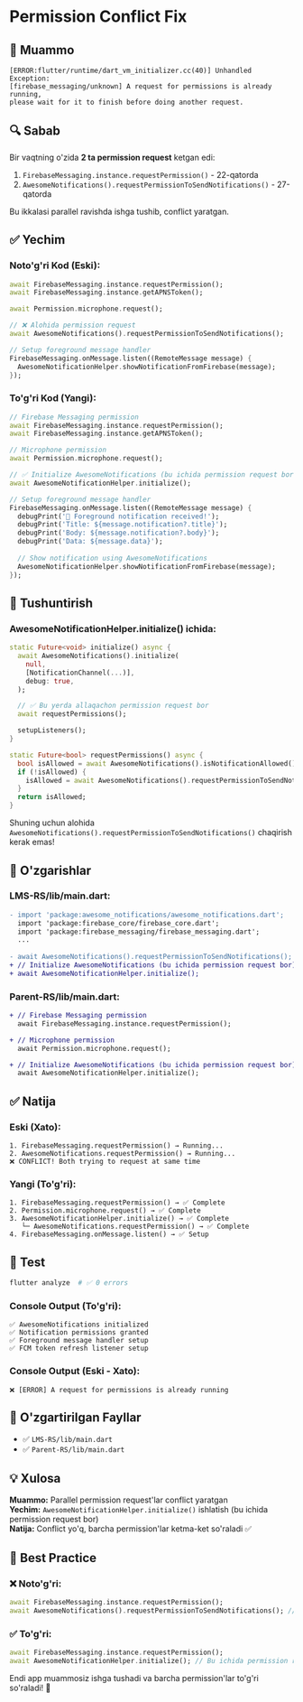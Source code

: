 # Permission Conflict Fix

## 🐛 Muammo
```
[ERROR:flutter/runtime/dart_vm_initializer.cc(40)] Unhandled Exception: 
[firebase_messaging/unknown] A request for permissions is already running, 
please wait for it to finish before doing another request.
```

## 🔍 Sabab
Bir vaqtning o'zida **2 ta permission request** ketgan edi:

1. `FirebaseMessaging.instance.requestPermission()` - 22-qatorda
2. `AwesomeNotifications().requestPermissionToSendNotifications()` - 27-qatorda

Bu ikkalasi parallel ravishda ishga tushib, conflict yaratgan.

## ✅ Yechim

### Noto'g'ri Kod (Eski):
```dart
await FirebaseMessaging.instance.requestPermission();
await FirebaseMessaging.instance.getAPNSToken();

await Permission.microphone.request();

// ❌ Alohida permission request
await AwesomeNotifications().requestPermissionToSendNotifications();

// Setup foreground message handler
FirebaseMessaging.onMessage.listen((RemoteMessage message) {
  AwesomeNotificationHelper.showNotificationFromFirebase(message);
});
```

### To'g'ri Kod (Yangi):
```dart
// Firebase Messaging permission
await FirebaseMessaging.instance.requestPermission();
await FirebaseMessaging.instance.getAPNSToken();

// Microphone permission
await Permission.microphone.request();

// ✅ Initialize AwesomeNotifications (bu ichida permission request bor)
await AwesomeNotificationHelper.initialize();

// Setup foreground message handler
FirebaseMessaging.onMessage.listen((RemoteMessage message) {
  debugPrint('📱 Foreground notification received!');
  debugPrint('Title: ${message.notification?.title}');
  debugPrint('Body: ${message.notification?.body}');
  debugPrint('Data: ${message.data}');
  
  // Show notification using AwesomeNotifications
  AwesomeNotificationHelper.showNotificationFromFirebase(message);
});
```

## 📝 Tushuntirish

### AwesomeNotificationHelper.initialize() ichida:
```dart
static Future<void> initialize() async {
  await AwesomeNotifications().initialize(
    null,
    [NotificationChannel(...)],
    debug: true,
  );

  // ✅ Bu yerda allaqachon permission request bor
  await requestPermissions();

  setupListeners();
}

static Future<bool> requestPermissions() async {
  bool isAllowed = await AwesomeNotifications().isNotificationAllowed();
  if (!isAllowed) {
    isAllowed = await AwesomeNotifications().requestPermissionToSendNotifications();
  }
  return isAllowed;
}
```

Shuning uchun alohida `AwesomeNotifications().requestPermissionToSendNotifications()` chaqirish kerak emas!

## 🔧 O'zgarishlar

### LMS-RS/lib/main.dart:
```diff
- import 'package:awesome_notifications/awesome_notifications.dart';
  import 'package:firebase_core/firebase_core.dart';
  import 'package:firebase_messaging/firebase_messaging.dart';
  ...
  
- await AwesomeNotifications().requestPermissionToSendNotifications();
+ // Initialize AwesomeNotifications (bu ichida permission request bor)
+ await AwesomeNotificationHelper.initialize();
```

### Parent-RS/lib/main.dart:
```diff
+ // Firebase Messaging permission
  await FirebaseMessaging.instance.requestPermission();

+ // Microphone permission
  await Permission.microphone.request();

+ // Initialize AwesomeNotifications (bu ichida permission request bor)
  await AwesomeNotificationHelper.initialize();
```

## ✅ Natija

### Eski (Xato):
```
1. FirebaseMessaging.requestPermission() → Running...
2. AwesomeNotifications.requestPermission() → Running...
❌ CONFLICT! Both trying to request at same time
```

### Yangi (To'g'ri):
```
1. FirebaseMessaging.requestPermission() → ✅ Complete
2. Permission.microphone.request() → ✅ Complete
3. AwesomeNotificationHelper.initialize() → ✅ Complete
   └─ AwesomeNotifications.requestPermission() → ✅ Complete
4. FirebaseMessaging.onMessage.listen() → ✅ Setup
```

## 🧪 Test

```bash
flutter analyze  # ✅ 0 errors
```

### Console Output (To'g'ri):
```
✅ AwesomeNotifications initialized
✅ Notification permissions granted
✅ Foreground message handler setup
✅ FCM token refresh listener setup
```

### Console Output (Eski - Xato):
```
❌ [ERROR] A request for permissions is already running
```

## 📁 O'zgartirilgan Fayllar

- ✅ `LMS-RS/lib/main.dart`
- ✅ `Parent-RS/lib/main.dart`

## 💡 Xulosa

**Muammo:** Parallel permission request'lar conflict yaratgan  
**Yechim:** `AwesomeNotificationHelper.initialize()` ishlatish (bu ichida permission request bor)  
**Natija:** Conflict yo'q, barcha permission'lar ketma-ket so'raladi ✅

## 🎯 Best Practice

### ❌ Noto'g'ri:
```dart
await FirebaseMessaging.instance.requestPermission();
await AwesomeNotifications().requestPermissionToSendNotifications(); // Conflict!
```

### ✅ To'g'ri:
```dart
await FirebaseMessaging.instance.requestPermission();
await AwesomeNotificationHelper.initialize(); // Bu ichida permission request bor
```

Endi app muammosiz ishga tushadi va barcha permission'lar to'g'ri so'raladi! 🎉

